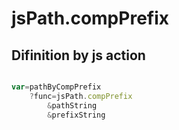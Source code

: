 # jsPath.compPrefix

## Difinition by js action

```js.js

var=pathByCompPrefix
	?func=jsPath.compPrefix
		&pathString
		&prefixString
```


